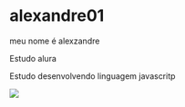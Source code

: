 # alexandre01

meu nome é alexzandre

Estudo alura

 Estudo desenvolvendo linguagem javascritp




![](https://media1.tenor.com/m/lgfiKV0zVAUAAAAd/daitroksgiphy-roblox-nugget.gif)

